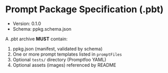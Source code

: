 # Prompt Package Specification (.pbt)

* Version: 0.1.0  
* Schema: ppkg.schema.json

A .pbt archive **MUST** contain:

1. ppkg.json (manifest, validated by schema)  
2. One or more prompt templates listed in `promptFiles`  
3. Optional `tests/` directory (Promptfoo YAML)  
4. Optional assets (images) referenced by README